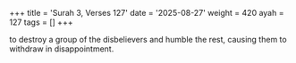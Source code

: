 +++
title = 'Surah 3, Verses 127'
date = '2025-08-27'
weight = 420
ayah = 127
tags = []
+++

to destroy a group of the disbelievers and humble the rest, causing them to withdraw in disappointment.